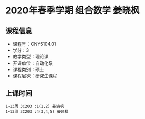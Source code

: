 # 2020年春季学期 组合数学 姜晓枫






## 课程信息

- 课程号：CNY5104.01
- 学分：3
- 教学类型：理论课
- 开课单位：自动化系
- 课程类别：硕士
- 课程层次：研究生课程

## 上课时间

```
1~13周 3C203 :1(1,2) 姜晓枫
1~13周 3C203 :4(3,4,5) 姜晓枫
```

